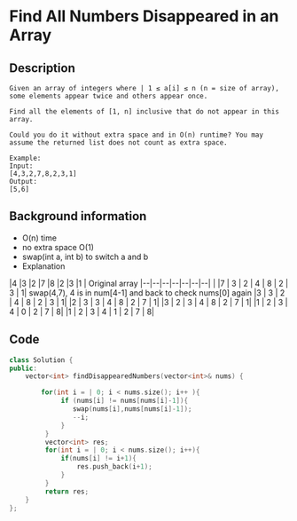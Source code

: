 # Find All Numbers Disappeared in an Array
## Description
```
Given an array of integers where | 1 ≤ a[i] ≤ n (n = size of array), some elements appear twice and others appear once.

Find all the elements of [1, n] inclusive that do not appear in this array.

Could you do it without extra space and in O(n) runtime? You may assume the returned list does not count as extra space.

Example:
Input:
[4,3,2,7,8,2,3,1]
Output:
[5,6]
```
## Background information
* O(n) time
* no extra space O(1)
* swap(int a, int b) to switch a and b
* Explanation

|4 |3 |2 |7 |8 |2 |3 |1 | Original array
|--|--|--|--|--|--|--|  |
|7 | 3 | 2 | 4 | 8 | 2 | 3 | 1| swap(4,7), 4 is in num[4-1] and back to check nums[0] again
|3 | 3 | 2 | 4 | 8 | 2 | 3 | 1|
|2 | 3 | 3 | 4 | 8 | 2 | 7 | 1|
|3 | 2 | 3 | 4 | 8 | 2 | 7 | 1|
|1 | 2 | 3 | 4 | 0 | 2 | 7 | 8|
|1 | 2 | 3 | 4 | 1 | 2 | 7 | 8|


##  Code

```c++
class Solution {
public:
    vector<int> findDisappearedNumbers(vector<int>& nums) {

        for(int i = | 0; i < nums.size(); i++ ){
             if (nums[i] != nums[nums[i]-1]){
                swap(nums[i],nums[nums[i]-1]);
                --i;
             }
         }
         vector<int> res;
         for(int i = | 0; i < nums.size(); i++){
             if(nums[i] != i+1){
                 res.push_back(i+1);
             }
         }
         return res;
    }
};

```
